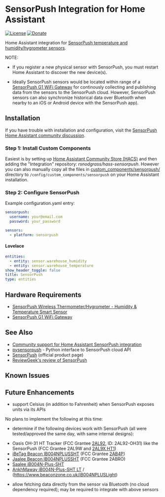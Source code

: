 # SensorPush Integration for Home Assistant

[![License](https://img.shields.io/badge/License-Apache%202.0-blue.svg)](https://opensource.org/licenses/Apache-2.0)
[![Donate](https://img.shields.io/badge/Donate-PayPal-green.svg)](https://www.paypal.com/cgi-bin/webscr?cmd=_donations&business=WREP29UDAMB6G)

Home Assistant integration for [SensorPush temperature and humidity/hygrometer sensors](https://www.amazon.com/SensorPush-Wireless-Thermometer-Hygrometer-Android/dp/B01AEQ9X9I?tag=rynoshark-20).

NOTE:

* If you register a new physical sensor with SensorPush, you must restart Home Assistant to discover the new device(s).

*  Ideally SensorPush sensors would be located within range of a [SensorPush G1 WiFi Gateway](https://www.amazon.com/SensorPush-G1-WiFi-Gateway-Anywhere/dp/B01N17RWWV?tag=rynoshark-20) for continously collecting and publishing data from the sensors to the SensorPush cloud. However, SensorPush sensors can also synchronize historical data over Bluetooth when nearby to an iOS or Android device with the SensorPush app).

## Installation

If you have trouble with installation and configuration, visit the [SensorPush Home Assistant community discussion](https://community.home-assistant.io/t/sensorpush-humidity-and-temperature-sensors/105711).

### Step 1: Install Custom Components

Easiest is by setting up [Home Assistant Community Store (HACS)](https://github.com/custom-components/hacs) and then adding the "Integration" repository: *rsnodgrass/hass-sensorpush*. However you can also manually copy all the files in [custom_components/sensorpush/](https://github.com/rsnodgrass/hass-sensorpush/custom_components/sensorpush) directory to `/config/custom_components/sensorpush` on your Home Assistant installation.

### Step 2: Configure SensorPush

Example configuration.yaml entry:

```yaml
sensorpush:
  username: your@email.com
  password: your_password

sensors:
  - platform: sensorpush
```

#### Lovelace

```yaml
entities:
  - entity: sensor.warehouse_humidity
  - entity: sensor.warehouse_temperature
show_header_toggle: false
title: SensorPush
type: entities
```

## Hardware Requirements

* [SensorPush Wireless Thermometer/Hygrometer - Humidity & Temperature Smart Sensor](https://www.amazon.com/SensorPush-Wireless-Thermometer-Hygrometer-Android/dp/B01AEQ9X9I?tag=rynoshark-20)
* [SensorPush G1 WiFi Gateway](https://www.amazon.com/SensorPush-G1-WiFi-Gateway-Anywhere/dp/B01N17RWWV?tag=rynoshark-20)

## See Also

* [Community support for Home Assistant SensorPush integration](https://community.home-assistant.io/t/sensorpush-humidity-and-temperature-sensors/105711)
* [pysensorpush](https://github.com/rsnodgrass/pysensorpush) - Python interface to SensorPush cloud API
* [SensorPush](https://sensorpush.com) (official product page)
* [ReviewGeek's review of SensorPush](https://www.reviewgeek.com/3291/sensor-push-review-the-best-smart-hygrometer-and-thermometer-around/)

## Known Issues

## Future Enhancements

* support Celsius (in addition to Fahrenheit) when SensorPush exposes units via its APIs

No plans to implement the following at this time:

* determine if the following devices work with SensorPush (all were tested/approved the same day, with same internal designs):

- Oasis OH-31 HT Tracker (FCC Grantee [2AL92](https://fccid.io/2AL92-OH31/Test-Report/Test-Report-3428874), ID: 2AL92-OH31) like the SensorPush (FCC Grantee 2AL9W and [2AL9X HT1](https://fccid.io/2AL9X-HT1/Test-Report/Test-Report-3433404))
- [iBeTag Beacon IB004NPLUSSHT](https://fccid.io/2AB4P-IB004NPLUSSHT/External-Photos/External-photos-3446863) (FCC Grantee [2AB4P](https://fccid.io/2AB4P))
- [Jaalee Beacon IB004NPLUSSHT](https://fccid.io/2ABRO-IB004NPLUSSHT/Test-Report/Test-Report-3431944) (FCC Grantee 2ABRO)
- [Saalee iB004N-Plus-SHT](https://www.dhgate.com/product/wireless-digital-bluetooth-sensor-beacon/451751881.html?skuid=568611302727536642)
- [AnkhMaway iB004N-Plus-SHT LT](https://ankhmaway.en.alibaba.com/product/60602605562-806002398/Ble_Beacon_With_Temperature_and_Humidity_Sensor_Bluetooth_Programmable_iBeacon.html) / (https://www.beaconzone.co.uk/iB004NPLUSLight)

* allow fetching data directly from the sensor via Bluetooth (no cloud dependency required); may be required to integrate with above sensors
